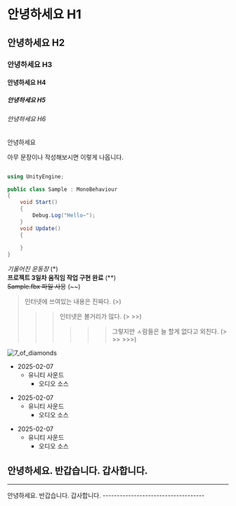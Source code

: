 # 안녕하세요 H1
## 안녕하세요 H2
### 안녕하세요 H3
#### 안녕하세요 H4
##### 안녕하세요 H5
###### 안녕하세요 H6
안녕하세요

아무 문장이나 작성해보시면 이렇게 나옵니다. 

```cs

using UnityEngine;

public class Sample : MonoBehaviour
{
    void Start()
    {
        Debug.Log("Hello~");
    }
    void Update()
    {
        
    }
}

```

*기울어진 운동장* (*) <br/>
**프로젝트 3일차 움직임 작업 구현 완료** (**) <br/>
~~Sample.fbx 파일 사용~~ (~~) <br/>
> 인터넷에 쓰여있는 내용은 진짜다. (>)
> >> 인터넷은 볼거리가 많다. (> >>)
> >> >>> 그렇지만 ㅅ람들은 늘 할게 없다고 외친다. (> >> >>>)

![7_of_diamonds](https://github.com/user-attachments/assets/d39ff4e3-f5d9-4f73-b9c0-2fd2b444ebf7)


+ 2025-02-07
    + 유니티 사운드
        + 오디오 소스

* 2025-02-07
    * 유니티 사운드
        * 오디오 소스

- 2025-02-07
    - 유니티 사운드
        - 오디오 소스


안녕하세요. 반갑습니다. 갑사합니다.
------------------------------------

<hr/>
안녕하세요. 반갑습니다. 갑사합니다.
------------------------------------
